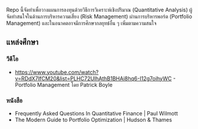 Repo นี้จัดทำเพื่อวางแผนการลงทุนด้วยวิธีการวิเคราะห์เชิงปริมาณ (Quantitative Analysis) ผู้จัดทำสนใจในด้านการบริหารความเสี่ยง (Risk Management) ผ่านการบริหารพอร์ต (Portfolio Management) และในอนาคตอาจมีการศึกษากลยุทธ์อื่น ๆ เพิ่มตามความสนใจ

## แหล่งศึกษา

### วีดีโอ
- https://www.youtube.com/watch?v=RDdX7IfCM20&list=PLHC72UlhAthB1BHAi8hq6-I12g7oihyWC - Portfolio Management โดย Patrick Boyle

### หนังสือ
- Frequently Asked Questions In Quantitative Finance | Paul Wilmott
- The Modern Guide to Portfolio Optimization | Hudson & Thames
